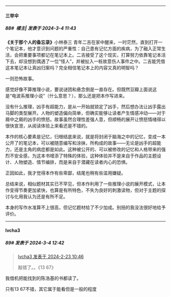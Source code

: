 ﻿
*****

####  三举伞  
##### 88#         楼主| 发表于 2024-3-4 11:43

<strong>《关于那个人的备忘录》</strong>小林泰三
青年二吉在家中醒来，一时茫然，直到打开一个笔记本，他才意识到问题的严重性：自己患有记忆方面的疾病，为了融入正常生活，会把重要事项都记在笔记本上。二吉接受了这个现实，打算努力依靠笔记本活下去，却没想到偶遇了一位“怪人”，并被扯入一桩故意伤人事件之中。二吉能凭借这本笔记本让真凶归案吗？完全相信笔记本上的内容又真的明智吗？

一则恐怖故事。

感觉好像不算推理小说，要说谜团和悬念倒是一直存在。但既然豆瓣上面说这是“电波系推理小说”（什么意思？），那么还是把本作写进来。

没有什么推理，凶手有超能力，是从一开始就锁定了凶手，然后想办法让凶手露出马脚的类型展开。人物的塑造偏向简单，但确实能够让读者产生情感冲动——对于屑中之屑的凶手的愤怒。故事虽然合理性差强人意，但顺畅的展开让愤怒情绪得以很快宣泄，从阅读体验上来看还是不错的。

本作的核心要素是记忆，归根结底来说，就是将封闭于脑海之中的记忆，变成一本公开了的笔记本，可以被随意编写和涂抹，所构成的故事——无论是凶手的超能力，还是主角的病症都是如此。这种被公开的、可以被修改的记忆和人格带来的强烈不安全感，为这本书增添了特殊的体验，这种体验并不是来自于作品的主题设计、人物塑造、情节编排，而是来自于潜藏在读者内心的恐惧。

正因如此，我才觉得本作有些卑鄙，结尾也稍有些滥用嫌疑。

总结来说，相似题材其实已不罕见，但本作利用了一些推理小说的展开模式，让本作变得节奏更加紧快，也算是有所特色，不失为良好的刺激读物，但对于主题的探讨与化用我认为还是有所不足。

本身的写作水准算不上很高，但记忆题材给了不少加成。别扭的我没法很好地给予评价。


*****

####  lvcha3  
##### 89#       发表于 2024-3-4 12:42

<blockquote><a href="httphttps://bbs.saraba1st.com/2b/forum.php?mod=redirect&amp;goto=findpost&amp;pid=64040868&amp;ptid=2166748" target="_blank">lvcha3 发表于 2024-2-23 10:46</a>

敲错了。。《13 67》</blockquote>
我借机把能找到的陈浩基的书都读了。

只有13 67不错，其它属于能看但是一般的程度

